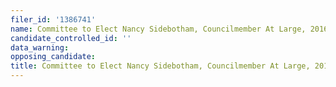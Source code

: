 ```yaml
---
filer_id: '1386741'
name: Committee to Elect Nancy Sidebotham, Councilmember At Large, 2016
candidate_controlled_id: ''
data_warning: 
opposing_candidate: 
title: Committee to Elect Nancy Sidebotham, Councilmember At Large, 2016
---
```

